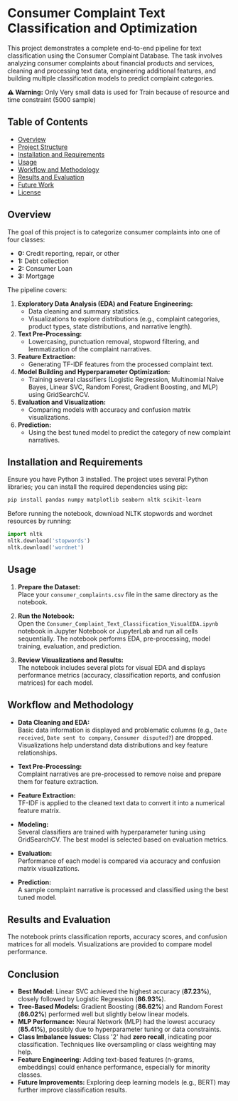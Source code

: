 # Consumer Complaint Text Classification and Optimization

This project demonstrates a complete end-to-end pipeline for text classification using the Consumer Complaint Database. The task involves analyzing consumer complaints about financial products and services, cleaning and processing text data, engineering additional features, and building multiple classification models to predict complaint categories.

**⚠️ Warning:** Only Very small data is used for Train because of resource and time constraint (5000 sample)

## Table of Contents

- [Overview](#overview)
- [Project Structure](#project-structure)
- [Installation and Requirements](#installation-and-requirements)
- [Usage](#usage)
- [Workflow and Methodology](#workflow-and-methodology)
- [Results and Evaluation](#results-and-evaluation)
- [Future Work](#future-work)
- [License](#license)

## Overview

The goal of this project is to categorize consumer complaints into one of four classes:
- **0:** Credit reporting, repair, or other
- **1:** Debt collection
- **2:** Consumer Loan
- **3:** Mortgage

The pipeline covers:
1. **Exploratory Data Analysis (EDA) and Feature Engineering:**  
   - Data cleaning and summary statistics.
   - Visualizations to explore distributions (e.g., complaint categories, product types, state distributions, and narrative length).
2. **Text Pre-Processing:**  
   - Lowercasing, punctuation removal, stopword filtering, and lemmatization of the complaint narratives.
3. **Feature Extraction:**  
   - Generating TF-IDF features from the processed complaint text.
4. **Model Building and Hyperparameter Optimization:**  
   - Training several classifiers (Logistic Regression, Multinomial Naive Bayes, Linear SVC, Random Forest, Gradient Boosting, and MLP) using GridSearchCV.
5. **Evaluation and Visualization:**  
   - Comparing models with accuracy and confusion matrix visualizations.
6. **Prediction:**  
   - Using the best tuned model to predict the category of new complaint narratives.


## Installation and Requirements

Ensure you have Python 3 installed. The project uses several Python libraries; you can install the required dependencies using pip:

```bash
pip install pandas numpy matplotlib seaborn nltk scikit-learn
```

Before running the notebook, download NLTK stopwords and wordnet resources by running:

```python
import nltk
nltk.download('stopwords')
nltk.download('wordnet')
```

## Usage

1. **Prepare the Dataset:**  
   Place your `consumer_complaints.csv` file in the same directory as the notebook.

2. **Run the Notebook:**  
   Open the `Consumer_Complaint_Text_Classification_VisualEDA.ipynb` notebook in Jupyter Notebook or JupyterLab and run all cells sequentially. The notebook performs EDA, pre-processing, model training, evaluation, and prediction.

3. **Review Visualizations and Results:**  
   The notebook includes several plots for visual EDA and displays performance metrics (accuracy, classification reports, and confusion matrices) for each model.

## Workflow and Methodology

- **Data Cleaning and EDA:**  
  Basic data information is displayed and problematic columns (e.g., `Date received`, `Date sent to company`, `Consumer disputed?`) are dropped. Visualizations help understand data distributions and key feature relationships.

- **Text Pre-Processing:**  
  Complaint narratives are pre-processed to remove noise and prepare them for feature extraction.

- **Feature Extraction:**  
  TF-IDF is applied to the cleaned text data to convert it into a numerical feature matrix.

- **Modeling:**  
  Several classifiers are trained with hyperparameter tuning using GridSearchCV. The best model is selected based on evaluation metrics.

- **Evaluation:**  
  Performance of each model is compared via accuracy and confusion matrix visualizations.

- **Prediction:**  
  A sample complaint narrative is processed and classified using the best tuned model.

## Results and Evaluation

The notebook prints classification reports, accuracy scores, and confusion matrices for all models. Visualizations are provided to compare model performance.


## Conclusion

- **Best Model:** Linear SVC achieved the highest accuracy (**87.23%**), closely followed by Logistic Regression (**86.93%**).
- **Tree-Based Models:** Gradient Boosting (**86.62%**) and Random Forest (**86.02%**) performed well but slightly below linear models.
- **MLP Performance:** Neural Network (MLP) had the lowest accuracy (**85.41%**), possibly due to hyperparameter tuning or data constraints.
- **Class Imbalance Issues:** Class '2' had **zero recall**, indicating poor classification. Techniques like oversampling or class weighting may help.
- **Feature Engineering:** Adding text-based features (n-grams, embeddings) could enhance performance, especially for minority classes.
- **Future Improvements:** Exploring deep learning models (e.g., BERT) may further improve classification results.
